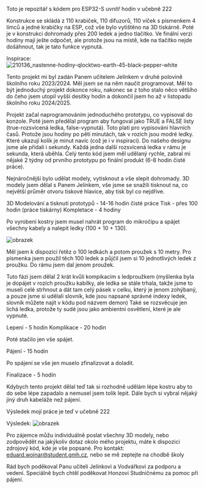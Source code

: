 Toto je repozitář s kódem pro ESP32-S uvnitř hodin v učebně 222

Konstrukce se skládá z 110 krabiček, 110 difuzorů, 110 víček s písmenkem 4 límců a jedné krabičky na ESP, což vše bylo vytištěno na 3D tiskárně.
Poté je v konstrukci dohromady přes 200 ledek a jedno tlačítko.
Ve finální verzi hodiny mají ješte odpočet, ale protože jsou na místě, kde na tlačítko nejde došáhnout, tak je tato funkce vypnutá.

Inspirace:
![210136_nastenne-hodiny-qlocktwo-earth-45-black-pepper-white](https://github.com/user-attachments/assets/98c2e873-6666-45c1-977e-5ef554eaf76a)

Tento projekt mi byl zadán Panem učitelem Jelínkem v druhé polovině školního roku 2023/2024. Měl jsem se na něm naučit programovat.
Měl to být jednoduchý projekt dokonce roku, nakonec se z toho stalo něco většího do čeho jsem utopil vyšší desítky hodin a dokončil jsem ho až v listopadu školního roku 2024/2025.

Projekt začal naprogramováním jednoduchého prototypu, co vypisoval do konzole. Poté jsem předělal program aby fungoval jako TRUE a FALSE listy (true-rozsvícená ledka, false-vypnutá). Toto platí pro vypisování hlavních časů. 
Protože jsou hodiny po pěti minutách, tak v rozích jsou modré ledky. Které ukazují kolik je minut navíc (což je i v inspiraci). Do našeho designu jsme ale přidali i sekundy. Každá jedna další rozsvícená ledka v rámu je sekunda, která uběhla.
Celý tento kód jsem měl udělaný rychle, zabral mi nějaké 2 týdny od prvního prototypu po finální produkt (6-8 hodin čisté práce).

Nejnáročnější bylo udělat modely, vytisknout a vše slepit dohromady. 3D modely jsem dělal s Panem Jelínkem, vše jsme se snažili tisknout na, co největší průměr otvoru tiskové hlavice, aby tisk byl co nejdříve.  

3D Modelování a tisknutí prototypů - 14-16 hodin čisté práce
Tisk - přes 100 hodin (práce tiskárny)
Kompletace - 4 hodiny

Po vyrobení kostry jsem musel nahrát program do mikročipu a spájet všechny kabely a nalepit ledky (100 + 10 + 130).

![obrazek](https://github.com/user-attachments/assets/0bf003e8-25d6-4cf0-9866-38a38a8d16c2)

Měl jsem k dispozici řetěz o 100 ledkách a potom proužek s 10 metry.
Pro písmenka jsem použil těch 100 ledek a půjčil jsem si 10 jednotlivých ledek z proužku.
Do rámu jsem dal jenom proužek.

Tuto fázi jsem dělal 2 krát kvůli kompikacím s ledproužkem (myšlenka byla je dopájet v rozích proužku kabílky, ale ledka se stále trhala, takže jsme to museli celé strhnout a dát tam celý pásek v celku, který je jenom zohýbaný, a pouze jsme si udělali slovník, kde jsou napsané správné indexy ledek, slovník můžete najít v kódu pod názvem demon)
Také se rozsvěcuje jen lichá ledka, protože ty sudé jsou jako ambientní osvětlení, které je ale vypnuté.

Lepení - 5 hodin
Komplikace - 20 hodin 

Poté stačilo jen vše spájet. 

Pájení - 15 hodin 

Po spájení se vše jen muselo zfinalizovat a doladit.

Finalizace - 5 hodin

Kdybych tento projekt dělal teď tak si rozhodně udělám lépe kostru aby to do sebe lépe zapadalo a nemusel jsem tolik lepit. Dále bych si vybral nějaký jiný druh kabeláže než pájení. 

Výsledek mojí práce je teď v učebně 222

Výsledek:
![obrazek](https://github.com/user-attachments/assets/e77b8391-7378-4c6a-9adc-8286b84a32a7)

Pro zájemce můžu individuálně poslat všechny 3D modely, nebo zodpovědět na jakýkoliv dotaz okolo mého projektu, máte k dispozici zdrojový kód, kde je vše popsané.
Pro kontakt: eduard.wojnar@student.gmh.cz, nebo se mě zeptejte na chodbě školy

Rád bych poděkoval Panu učiteli Jelínkovi a Vodvářkovi za podporu a vedení.
Speciálně bych chtěl poděkovat Honzovi Studničnému za pomoc při pájení.
